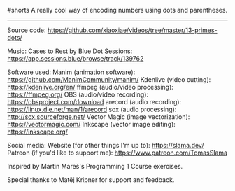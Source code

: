 #shorts
A really cool way of encoding numbers using dots and parentheses.

------------------

Source code:
https://github.com/xiaoxiae/videos/tree/master/13-primes-dots/

Music:
Cases to Rest by Blue Dot Sessions: https://app.sessions.blue/browse/track/139762

Software used:
Manim (animation software): https://github.com/ManimCommunity/manim/
Kdenlive (video cutting): https://kdenlive.org/en/
ffmpeg (audio/video processing): https://ffmpeg.org/
OBS (audio/video recording): https://obsproject.com/download
arecord (audio recording): https://linux.die.net/man/1/arecord
sox (audio processing): http://sox.sourceforge.net/
Vector Magic (image vectorization): https://vectormagic.com/
Inkscape (vector image editing): https://inkscape.org/

Social media:
Website (for other things I'm up to): https://slama.dev/
Patreon (if you'd like to support me): https://www.patreon.com/TomasSlama

Inspired by Martin Mareš's Programming 1 Course exercises.

Special thanks to Matěj Kripner for support and feedback.

